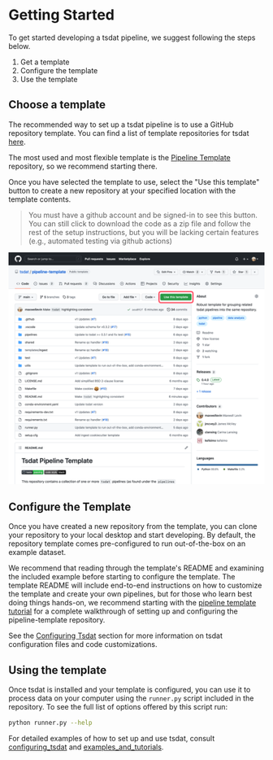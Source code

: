 # Getting Started

To get started developing a tsdat pipeline, we suggest following the steps below.

1. Get a template
2. Configure the template
3. Use the template

## Choose a template

The recommended way to set up a tsdat pipeline is to use a GitHub repository template. You can find a list of template
repositories for tsdat [here](https://github.com/tsdat/template-repositories).

The most used and most flexible template is the [Pipeline Template](https://github.com/tsdat/pipeline-template)
repository, so we recommend starting there.

Once you have selected the template to use, select the "Use this template" button to create a new repository at your
specified location with the template contents.

> You must have a github account and be signed-in to see this button. You can still click to download the code as a zip
file and follow the rest of the setup instructions, but you will be lacking certain features (e.g., automated testing
via github actions)

![Screenshot of pipeline-template repo on github](figures/use_template.png)

## Configure the Template

Once you have created a new repository from the template, you can clone your repository to your local desktop and start
developing. By default, the repository template comes pre-configured to run out-of-the-box on an example dataset.

We recommend that reading through the template's README and examining the included example before starting to configure
the template. The template README will include end-to-end instructions on how to customize the template and create your
own pipelines, but for those who learn best doing things hands-on, we recommend starting with the
[pipeline template tutorial](tutorials/data_ingest.md) for a complete walkthrough of setting up and configuring the
pipeline-template repository.

See the [Configuring Tsdat](./config/configuring_tsdat.md) section for more information on tsdat configuration files and
code customizations.

## Using the template

Once tsdat is installed and your template is configured, you can use it to process data on your computer using the
`runner.py` script included in the repository. To see the full list of options offered by this script run:

```bash
python runner.py --help
```

For detailed examples of how to set up and use tsdat, consult [configuring_tsdat](./config/configuring_tsdat.md) and
[examples_and_tutorials](./tutorials/).
